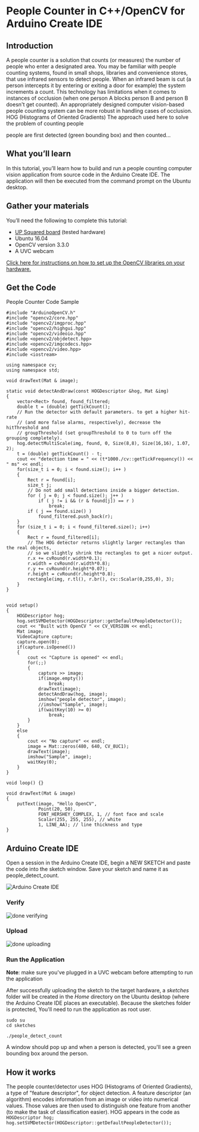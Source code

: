 # People Counter in C++/OpenCV for Arduino Create IDE 

## Introduction
A people counter is a solution that counts (or measures) the number of people who enter a designated area. You may be familiar with  people counting systems, found in small shops, libraries and convenience stores, that use infrared sensors to detect people. When an infrared beam is cut (a person intercepts it by entering or exiting a door for example) the system increments a count. This technology has limitations when it comes to instances of occlusion (when one person A blocks person B and person B doesn't get counted). An appropriately designed computer vision-based people counting system can be more robust in handling cases of occlusion. HOG (Histograms of Oriented Gradients) The approach used here to solve the problem of counting people 

 people are first detected (green bounding box) and then counted...

## What you’ll learn
In this tutorial, you’ll learn how to build and run a people counting computer vision application from source code in the Arduino Create IDE. The application will then be executed from the command prompt on the Ubuntu desktop.

## Gather your materials
You’ll need the following to complete this tutorial:
  *	[UP Squared board](http://www.up-board.org/upsquared/) (tested hardware)
  *	Ubuntu 16.04
  * OpenCV version 3.3.0
  *	A UVC webcam

[Click here for instructions on how to set up the OpenCV libraries on your hardware.](https://github.com/intel-iot-devkit/up-squared-grove-IoT-dev-kit-arduino-create/blob/master/examples/OpenCV-Setup/README.md)

## Get the Code

People Counter Code Sample

```
#include "ArduinoOpenCV.h"
#include "opencv2/core.hpp"
#include "opencv2/imgproc.hpp"
#include "opencv2/highgui.hpp"
#include "opencv2/videoio.hpp"
#include <opencv2/objdetect.hpp>
#include <opencv2/imgcodecs.hpp>
#include <opencv2/video.hpp>
#include <iostream>

using namespace cv;
using namespace std;

void drawText(Mat & image);

static void detectAndDraw(const HOGDescriptor &hog, Mat &img)
{
    vector<Rect> found, found_filtered;
    double t = (double) getTickCount();
    // Run the detector with default parameters. to get a higher hit-rate
    // (and more false alarms, respectively), decrease the hitThreshold and
    // groupThreshold (set groupThreshold to 0 to turn off the grouping completely).
    hog.detectMultiScale(img, found, 0, Size(8,8), Size(16,16), 1.07, 2);
    t = (double) getTickCount() - t;
    cout << "detection time = " << (t*1000./cv::getTickFrequency()) << " ms" << endl;
    for(size_t i = 0; i < found.size(); i++ )
    {
        Rect r = found[i];
        size_t j;
        // Do not add small detections inside a bigger detection.
        for ( j = 0; j < found.size(); j++ )
            if ( j != i && (r & found[j]) == r )
                break;
        if ( j == found.size() )
            found_filtered.push_back(r);
    }
    for (size_t i = 0; i < found_filtered.size(); i++)
    {
        Rect r = found_filtered[i];
        // The HOG detector returns slightly larger rectangles than the real objects,
        // so we slightly shrink the rectangles to get a nicer output.
        r.x += cvRound(r.width*0.1);
        r.width = cvRound(r.width*0.8);
        r.y += cvRound(r.height*0.07);
        r.height = cvRound(r.height*0.8);
        rectangle(img, r.tl(), r.br(), cv::Scalar(0,255,0), 3);
    }
}


void setup()
{
    HOGDescriptor hog;
    hog.setSVMDetector(HOGDescriptor::getDefaultPeopleDetector());
    cout << "Built with OpenCV " << CV_VERSION << endl;
    Mat image;
    VideoCapture capture;
    capture.open(0);
    if(capture.isOpened())
    {
        cout << "Capture is opened" << endl;
        for(;;)
        {
            capture >> image;
            if(image.empty())
                break;
            drawText(image);
            detectAndDraw(hog, image);
            imshow("people detector", image);
            //imshow("Sample", image);
            if(waitKey(10) >= 0)
                break;
        }
    }
    else
    {
        cout << "No capture" << endl;
        image = Mat::zeros(480, 640, CV_8UC1);
        drawText(image);
        imshow("Sample", image);
        waitKey(0);
    }
}

void loop() {}

void drawText(Mat & image)
{
    putText(image, "Hello OpenCV",
            Point(20, 50),
            FONT_HERSHEY_COMPLEX, 1, // font face and scale
            Scalar(255, 255, 255), // white
            1, LINE_AA); // line thickness and type
}

```

## Arduino Create IDE

Open a session in the Arduino Create IDE, begin a NEW SKETCH and paste the code into the sketch window. Save your sketch and name it as people_detect_count.

![Arduino Create IDE](images/capture-1.PNG)

### Verify
[//]: # (insert screenshot of "done verifying...")

![done verifying](images/verify.PNG)

### Upload

[//]: # (insert screenshot of "done uploading...")

![done uploading](images/upload.PNG)

### Run the Application

**Note**: make sure you've plugged in a UVC webcam before attempting to run the application

After successfully uploading the sketch to the target hardware, a *sketches* folder will be created in the *Home* directory on the Ubuntu desktop (where the Arduino Create IDE places an executable). Because the sketches folder is protected, You'll need to run the application as root user.

```
sudo su
cd sketches
```
```
./people_detect_count
```

A window should pop up and when a person is detected, you'll see a green bounding box around the person.

## How it works
The people counter/detector uses HOG (Histograms of Oriented Gradients), a type of "feature descriptor", for object detection. A feature descriptor (an algorithm) encodes information from an image or video into numerical values. Those values are then used to distinguish one feature from another (to make the task of classification easier). HOG appears in the code as `HOGDescriptor hog; hog.setSVMDetector(HOGDescriptor::getDefaultPeopleDetector());` 


